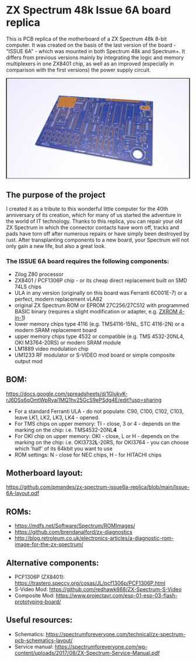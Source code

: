 # ZX Spectrum 48k Issue 6A board replica

This is PCB replica of the motherboard of a ZX Spectrum 48k 8-bit computer. It was created on the basis of the last version of the board - "ISSUE 6A" - which was mounted in both Spectrum 48k and Spectrum+. It differs from previous versions mainly by integrating the logic and memory multiplexers in one ZX8401 chip, as well as an improved (especially in comparison with the first versions) the power supply circuit.

![ISSUE 6A motherboard](https://raw.githubusercontent.com/pmandes/zx-spectrum-issue6a-replica/main/images/zx48-1.1.png)

## The purpose of the project

I created it as a tribute to this wonderful little computer for the 40th anniversary of its creation, which for many of us started the adventure in the world of IT technology. Thanks to this replica, you can repair your old ZX Spectrum in which the connector contacts have worn off, tracks and pads have torn off after numerous repairs or have simply been destroyed by rust. After transplanting components to a new board, your Spectrum will not only gain a new life, but also a great look.

### The ISSUE 6A board requires the following components:

- Zilog Z80 processor
- ZX8401 / PCF1306P chip - or its cheap direct replacement built on SMD 74LS chips
- ULA in any version (originally on this board was Ferranti 6C001E-7) or a perfect, modern replacement vLA82
- original ZX Spectrum ROM or EPROM 27C256/27C512 with programmed BASIC binary (requires a slight modification or adapter, e.g. [ZXROM 4-in-1](https://github.com/pmandes/zx-spectrum-issue6a-replica/tree/main/ZX-ROM-4-in-1))
- lower memory chips type 4116 (e.g. TMS4116-15NL, STC 4116-2N) or a modern SRAM replacement board
- upper memory chips type 4532 or compatible (e.g. TMS 4532-20NL4, OKI M3764-20RS) or modern SRAM module
- LM1889 video modulation chip
- UM1233 RF modulator or S-VIDEO mod board or simple composite output mod

## BOM:

https://docs.google.com/spreadsheets/d/1GlukvK-rJ6DSs6qOmtWpRyai1MQ1hy25GcS9ePSdg4E/edit?usp=sharing

- For a standard Ferranti ULA - do not populate: C90, C100, C102, C103, leave LK1, LK2, LK3, LK4 - opened.
- For TMS chips on upper memory: TI - close, 3 or 4 - depends on the marking on the chip: i.e. TMS4532-20NL**4**
- For OKI chip on upper memory: OKI - close, L or H - depends on the marking on the chip: i.e. OKI3732**L**-20RS, for OKI3764 - you can choose which 'half' of its 64kbit you want to use
- ROM settings: N - close for NEC chips, H - for HITACHI chips

## Motherboard layout:

https://github.com/pmandes/zx-spectrum-issue6a-replica/blob/main/Issue-6A-layout.pdf

## ROMs:

- https://mdfs.net/Software/Spectrum/ROMImages/
- https://github.com/brendanalford/zx-diagnostics
- http://blog.retroleum.co.uk/electronics-articles/a-diagnostic-rom-image-for-the-zx-spectrum/

## Alternative components:

- PCF1306P (ZX8401): https://trastero.speccy.org/cosas/JL/pcf1306p/PCF1306P.html
- S-Video Mod: https://github.com/redhawk668/ZX-Spectrum-S-Video
- Composite Mod: https://www.projectavr.com/esp-01-esp-03-flash-prototyping-board/

## Useful resources:
- Schematics: https://spectrumforeveryone.com/technical/zx-spectrum-pcb-schematics-layout/
- Service manual: https://spectrumforeveryone.com/wp-content/uploads/2017/08/ZX-Spectrum-Service-Manual.pdf
